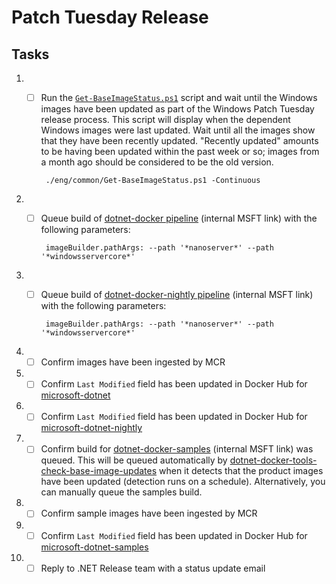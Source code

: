# Patch Tuesday Release

## Tasks

1. - [ ] Run the [`Get-BaseImageStatus.ps1`](https://github.com/dotnet/dotnet-docker/blob/master/eng/common/Get-BaseImageStatus.ps1) script and wait until the Windows images have been updated as part of the Windows Patch Tuesday release process. This script will display when the dependent Windows images were last updated. Wait until all the images show that they have been recently updated. "Recently updated" amounts to be having been updated within the past week or so; images from a month ago should be considered to be the old version.

          ./eng/common/Get-BaseImageStatus.ps1 -Continuous
1. - [ ] Queue build of [dotnet-docker pipeline](https://dev.azure.com/dnceng/internal/_build?definitionId=373) (internal MSFT link) with the following parameters:

          imageBuilder.pathArgs: --path '*nanoserver*' --path '*windowsservercore*'
1. - [ ] Queue build of [dotnet-docker-nightly pipeline](https://dev.azure.com/dnceng/internal/_build?definitionId=359) (internal MSFT link) with the following parameters:

          imageBuilder.pathArgs: --path '*nanoserver*' --path '*windowsservercore*'
1. - [ ] Confirm images have been ingested by MCR
1. - [ ] Confirm `Last Modified` field has been updated in Docker Hub for [microsoft-dotnet](https://hub.docker.com/_/microsoft-dotnet)
1. - [ ] Confirm `Last Modified` field has been updated in Docker Hub for [microsoft-dotnet-nightly](https://hub.docker.com/_/microsoft-dotnet-nightly)
1. - [ ] Confirm build for [dotnet-docker-samples](https://dev.azure.com/dnceng/internal/_build?definitionId=376) (internal MSFT link) was queued. This will be queued automatically by [dotnet-docker-tools-check-base-image-updates](https://dev.azure.com/dnceng/internal/_build?definitionId=536) when it detects that the product images have been updated (detection runs on a schedule). Alternatively, you can manually queue the samples build.
1. - [ ] Confirm sample images have been ingested by MCR
1. - [ ] Confirm `Last Modified` field has been updated in Docker Hub for [microsoft-dotnet-samples](https://hub.docker.com/_/microsoft-dotnet-samples/)
1. - [ ] Reply to .NET Release team with a status update email
